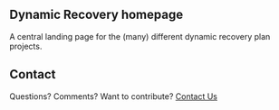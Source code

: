 ## Dynamic Recovery homepage

A central landing page for the (many) different dynamic recovery plan projects.

## Contact

Questions? Comments? Want to contribute? [Contact Us](mailto:esa@defenders.org)
